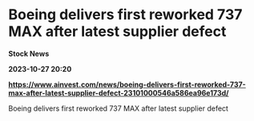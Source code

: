 # Boeing delivers first reworked 737 MAX after latest supplier defect
**Stock News**

**2023-10-27 20:20**

**https://www.ainvest.com/news/boeing-delivers-first-reworked-737-max-after-latest-supplier-defect-23101000546a586ea96e173d/**

Boeing delivers first reworked 737 MAX after latest supplier defect